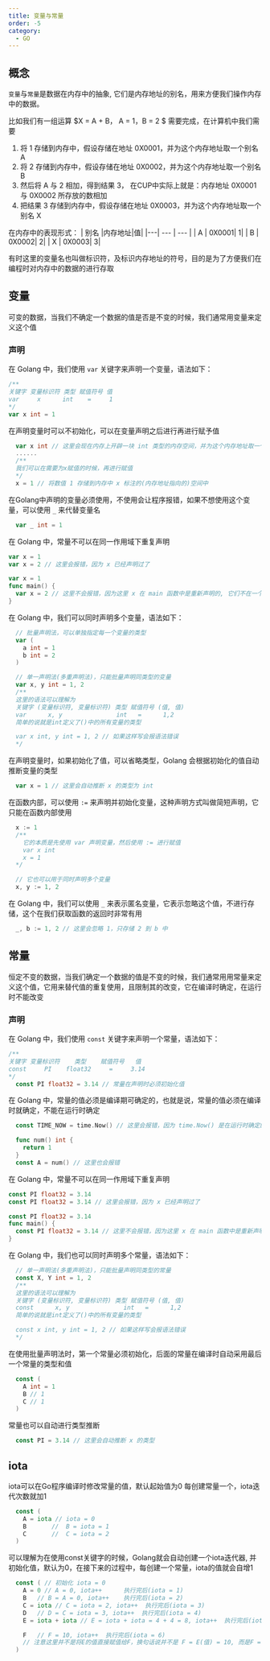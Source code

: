 ```yaml
---
title: 变量与常量
order: -5
category:
  - GO
---
```


## 概念

`变量`与`常量`是数据在内存中的抽象, 它们是内存地址的别名，用来方便我们操作内存中的数据。

比如我们有一组运算 $X = A + B， A = 1，B = 2 $ 需要完成，在计算机中我们需要

1. 将 1 存储到内存中，假设存储在地址 0X0001，并为这个内存地址取一个别名 A
2. 将 2 存储到内存中，假设存储在地址 0X0002，并为这个内存地址取一个别名 B
3. 然后将 A 与 2 相加，得到结果 3， 在CUP中实际上就是：内存地址 0X0001 与 0X0002 所存放的数相加
4. 把结果 3 存储到内存中，假设存储在地址 0X0003，并为这个内存地址取一个别名 X

在内存中的表现形式：
| 别名 |内存地址|值|
|---| --- | --- |
| A | 0X0001| 1|
| B | 0X0002| 2|
| X | 0X0003| 3|

有时这里的变量名也叫做标识符，及标识内存地址的符号，目的是为了方便我们在编程时对内存中的数据的进行存取

## 变量

可变的数据，当我们不确定一个数据的值是否是不变的时候，我们通常用变量来定义这个值

### 声明

在 Golang 中，我们使用 `var` 关键字来声明一个变量，语法如下：

```go
/**
关键字 变量标识符 类型 赋值符号 值
var     x      int    =     1
*/ 
var x int = 1
```

在声明变量时可以不初始化，可以在变量声明之后进行再进行赋予值

```go
  var x int // 这里会现在内存上开辟一块 int 类型的内存空间，并为这个内存地址取一个别名 x
  ......
  /**
  我们可以在需要为x赋值的时候，再进行赋值
  */ 
  x = 1 // 将数值 1 存储到内存中 x 标注的(内存地址指向的)空间中
```

在Golang中声明的变量必须使用，不使用会让程序报错，如果不想使用这个变量，可以使用 `_` 来代替变量名

```go
  var _ int = 1
```

在 Golang 中，常量不可以在同一作用域下重复声明

```go
var x = 1
var x = 2 // 这里会报错，因为 x 已经声明过了
```

```go
var x = 1 
func main() {
  var x = 2 // 这里不会报错，因为这里 x 在 main 函数中是重新声明的, 它们不在一个作用于内
}
```

在 Golang 中，我们可以同时声明多个变量，语法如下：

```go
  // 批量声明法，可以单独指定每一个变量的类型
  var (
    a int = 1
    b int = 2
  )

  // 单一声明法(多重声明法)，只能批量声明同类型的变量
  var x, y int = 1, 2 
  /**
  这里的语法可以理解为
  关键字 (变量标识符, 变量标识符) 类型 赋值符号 (值, 值)
  var      x, y               int   =      1,2
  简单的说就是int定义了()中的所有变量的类型

  var x int, y int = 1, 2 // 如果这样写会报语法错误
  */
```

在声明变量时，如果初始化了值，可以省略类型，Golang 会根据初始化的值自动推断变量的类型

```go
  var x = 1 // 这里会自动推断 x 的类型为 int
```

在函数内部，可以使用 `:=` 来声明并初始化变量，这种声明方式叫做简短声明，它只能在函数内部使用

```go
  x := 1 
  /**
    它的本质是先使用 var 声明变量，然后使用 := 进行赋值
    var x int
    x = 1
  */

  // 它也可以用于同时声明多个变量
  x, y := 1, 2

```

在 Golang 中，我们可以使用 `_` 来表示匿名变量，它表示忽略这个值，不进行存储，这个在我们获取函数的返回时非常有用

```go
  _, b := 1, 2 // 这里会忽略 1，只存储 2 到 b 中
```

## 常量

恒定不变的数据，当我们确定一个数据的值是不变的时候，我们通常用用常量来定义这个值，它用来替代值的重复使用，且限制其的改变，它在编译时确定，在运行时不能改变

### 声明

在 Golang 中，我们使用 `const` 关键字来声明一个常量，语法如下：

```go
/**
关键字 变量标识符    类型    赋值符号   值
const     PI    float32     =     3.14
*/ 
  const PI float32 = 3.14 // 常量在声明时必须初始化值
```

在 Golang 中，常量的值必须是编译期可确定的，也就是说，常量的值必须在编译时就确定，不能在运行时确定

```go
  const TIME_NOW = time.Now() // 这里会报错，因为 time.Now() 是在运行时确定的

  func num() int {
    return 1
  }
  const A = num() // 这里也会报错
```

在 Golang 中，常量不可以在同一作用域下重复声明

```go
const PI float32 = 3.14
const PI float32 = 3.14 // 这里会报错，因为 x 已经声明过了
```

```go
const PI float32 = 3.14
func main() {
  const PI float32 = 3.14 // 这里不会报错，因为这里 x 在 main 函数中是重新声明的, 它们不在一个作用于内
}
```

在 Golang 中，我们也可以同时声明多个常量，语法如下：

```go
  // 单一声明法(多重声明法)，只能批量声明同类型的常量
  const X, Y int = 1, 2 
  /**
  这里的语法可以理解为
  关键字 (变量标识符, 变量标识符) 类型 赋值符号 (值, 值)
  const      x, y               int   =      1,2
  简单的说就是int定义了()中的所有变量的类型

  const x int, y int = 1, 2 // 如果这样写会报语法错误
  */
```

在使用批量声明法时，第一个常量必须初始化，后面的常量在编译时自动采用最后一个常量的类型和值

```go
  const (
    A int = 1
    B // 1
    C // 1
  )
```

常量也可以自动进行类型推断

```go
  const PI = 3.14 // 这里会自动推断 x 的类型
```

## iota

iota可以在Go程序编译时修改常量的值，默认起始值为0
每创建常量一个，iota迭代次数就加1

```go
  const (
    A = iota // iota = 0
    B       //  B = iota = 1
    C       //  C = iota = 2
  ) 
```

可以理解为在使用const关键字的时候，Golang就会自动创建一个iota迭代器, 并初始化值，默认为0，在接下来的过程中，每创建一个常量，iota的值就会自增1

```go
  const ( // 初始化 iota = 0
    A = 0 // A = 0, iota++      执行完后(iota = 1)
    B   // B = A = 0, iota++    执行完后(iota = 2)
    C = iota // C = iota = 2, iota++  执行完后(iota = 3)
    D   // D = C = iota = 3, iota++  执行完后(iota = 4)
    E = iota + iota // E = iota + iota = 4 + 4 = 8, iota++  执行完后(iota = 5)

    F   // F = 10, iota++  执行完后(iota = 6)
    // 注意这里并不是将E的值直接赋值给F，换句话说并不是 F = E(值) = 10, 而是F = W = iota + iota = 5 + 5 = 10
  )
```
